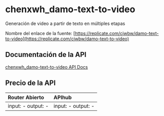 # chenxwh_damo-text-to-video

Generación de video a partir de texto en múltiples etapas

Nombre del enlace de la fuente: [https://replicate.com/cjwbw/damo-text-to-video](https://replicate.com/cjwbw/damo-text-to-video)

## Documentación de la API

[chenxwh_damo-text-to-video API Docs](../apis/es/chenxwh_damo-text-to-video.md)

## Precio de la API

| Router Abierto | APIhub |
|:---|:---|
| input: - output: - | input: - output: - |
